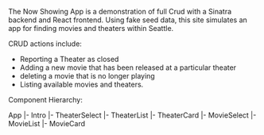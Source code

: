 The Now Showing App is a demonstration of full Crud with a Sinatra backend and React frontend. Using fake seed data, this site simulates an app for finding movies and theaters within Seattle.

CRUD actions include:
- Reporting a Theater as closed
- Adding a new movie that has been released at a particular theater
- deleting a movie that is no longer playing
- Listing available movies and theaters.

Component Hierarchy:

App
  |- Intro
  |- TheaterSelect
    |- TheaterList
      |- TheaterCard
  |- MovieSelect
    |- MovieList
      |- MovieCard
